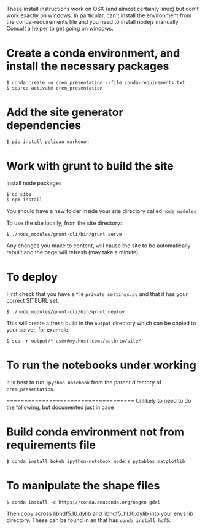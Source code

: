 These install instructions work on OSX (and almost certainly linux) but don't 
work exactly on windows. In particular, can't install the environment
from the conda-requirements file and you need to install nodejs manually.
Consult a helper to get going on windows.


# Create a conda environment, and install the necessary packages

    $ conda create -n crem_presentation --file conda-requirements.txt
    $ source activate crem_presentation

# Add the site generator dependencies

    $ pip install pelican markdown

# Work with grunt to build the site

Install node packages

    $ cd site
    $ npm install

You should have a new folder inside your site directory called `node_modules`

To use the site locally, from the site directory:

    $ ./node_modules/grunt-cli/bin/grunt serve

Any changes you make to content, will cause the site to be automatically rebuilt and 
the page will refresh (may take a minute)

# To deploy

First check that you have a file `private_settings.py` and that it has your correct SITEURL set.

    $ ./node_modules/grunt-cli/bin/grunt deploy

This will create a fresh build in the `output` directory which can be copied to your server, for example:

    $ scp -r output/* user@my.host.com:/path/to/site/

# To run the notebooks under working

It is best to run `ipython notebook` from the parent directory of `crem_presentation`.

====================================
Unlikely to need to do the following, but documented just in case

# Build conda environment not from requirements file

    $ conda install bokeh ipython-notebook nodejs pytables matplotlib


# To manipulate the shape files

    $ conda install -c https://conda.anaconda.org/osgeo gdal

Then copy across libhdf5.10.dylib and libhdf5_hl.10.dylib into your
envs lib directory. These can be found in an that has `conda install hdf5`.


